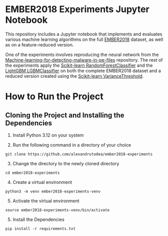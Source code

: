 # EMBER2018 Experiments Jupyter Notebook
This repository includes a Jupyter notebook that implements and evaluates various machine learning algorithms on the full [EMBER2018](https://github.com/elastic/ember) dataset, as well as on a feature-reduced version.

One of the experiments involves reproducing the neural network from the [Machine-learning-for-detecting-malware-in-pe-files](https://github.com/CollinConnors/Machine-learning-for-detecting-malware-in-pe-files) repository. The rest of the experiments apply the [Scikit-learn RandomForestClassifier](https://scikit-learn.org/stable/modules/generated/sklearn.ensemble.RandomForestClassifier.html) and the [LightGBM LGBMClassifier](https://github.com/microsoft/LightGBM) on both the complete EMBER2018 dataset and a reduced version created using the [Scikit-learn VarianceThreshold](https://scikit-learn.org/stable/modules/generated/sklearn.feature_selection.VarianceThreshold.html).

# How to Run the Project

## Cloning the Project and Installing the Dependencies

1. Install Python 3.12 on your system

2. Run the following command in a directory of your choice

```
git clone https://github.com/alexandrutodea/ember2018-experiments
```

3. Change the directory to the newly cloned directory

```
cd ember2018-experiments
```

4. Create a virtual environment

```
python3 -m venv ember2018-experiments-venv
```

5. Activate the virtual environment

```
source ember2018-experiments-venv/bin/activate
```

5. Install the Dependencies

```
pip install -r requirements.txt
```
